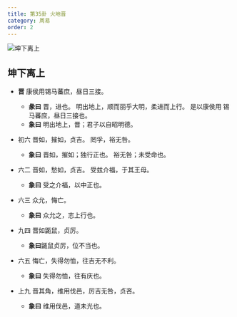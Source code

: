 ```yaml
---
title: 第35卦 火地晋
category: 周易
order: 2
---
```


![坤下离上](https://upload.wikimedia.org/wikipedia/commons/f/fa/Yijing-35.png)

## 坤下离上

* **晋** 康侯用锡马蕃庶，昼日三接。
  * **彖曰** 晋，进也。 明出地上，顺而丽乎大明，柔进而上行。 是以康侯用 锡马蕃庶，昼日三接也。
  * **象曰** 明出地上，晋；君子以自昭明德。

* 初六 晋如，摧如，贞吉。 罔孚，裕无咎。
  * **象曰** 晋如，摧如；独行正也。 裕无咎；未受命也。

* 六二 晋如，愁如，贞吉。 受兹介福，于其王母。
  * **象曰** 受之介福，以中正也。

* 六三 众允，悔亡。
  * **象曰** 众允之，志上行也。

* 九四 晋如鼫鼠，贞厉。
  * **象曰**鼫鼠贞厉，位不当也。

* 六五 悔亡，失得勿恤，往吉无不利。
  * **象曰** 失得勿恤，往有庆也。

* 上九 晋其角，维用伐邑，厉吉无咎，贞吝。
  * **象曰** 维用伐邑，道未光也。